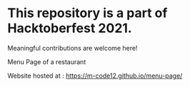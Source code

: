 # This repository is a part of Hacktoberfest 2021.
Meaningful contributions are welcome here!

Menu Page of a restaurant

Website hosted at : https://m-code12.github.io/menu-page/
